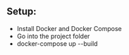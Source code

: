 ## Setup:
- Install Docker and Docker Compose
- Go into the project folder
- docker-compose up --build
